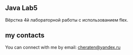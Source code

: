 Java Lab5
------------
Вёрстка 4й лабораторной работы с использованием flex.

my contacts
------------
You can connect with me by email: 
cheraten@yandex.ru

